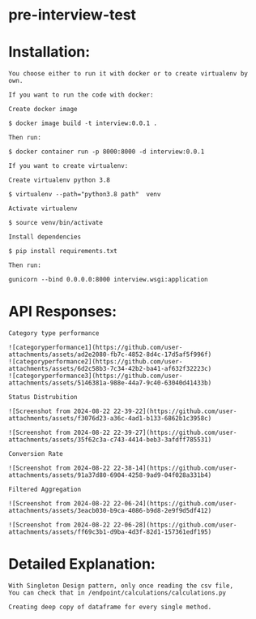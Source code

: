 # pre-interview-test
# Installation:
    You choose either to run it with docker or to create virtualenv by own.

    If you want to run the code with docker:
    
    Create docker image 

    $ docker image build -t interview:0.0.1 .

    Then run:

    $ docker container run -p 8000:8000 -d interview:0.0.1

    If you want to create virtualenv:

    Create virtualenv python 3.8

    $ virtualenv --path="python3.8 path"  venv

    Activate virtualenv

    $ source venv/bin/activate

    Install dependencies

    $ pip install requirements.txt

    Then run:
    
    gunicorn --bind 0.0.0.0:8000 interview.wsgi:application


# API Responses:
    Category type performance
    
    ![categoryperformance1](https://github.com/user-attachments/assets/ad2e2080-fb7c-4852-8d4c-17d5af5f996f)
    ![categoryperformance2](https://github.com/user-attachments/assets/6d2c58b3-7c34-42b2-ba41-af632f32223c)
    ![categoryperformance3](https://github.com/user-attachments/assets/5146381a-988e-44a7-9c40-63040d41433b)

    Status Distrubition
    
    ![Screenshot from 2024-08-22 22-39-22](https://github.com/user-attachments/assets/f3076d23-a36c-4ad1-b133-6862b1c3958c)
    
    ![Screenshot from 2024-08-22 22-39-27](https://github.com/user-attachments/assets/35f62c3a-c743-4414-beb3-3afdff785531)

    Conversion Rate
    
    ![Screenshot from 2024-08-22 22-38-14](https://github.com/user-attachments/assets/91a37d80-6904-4258-9ad9-04f028a331b4)

    Filtered Aggregation

    ![Screenshot from 2024-08-22 22-06-24](https://github.com/user-attachments/assets/3eacb030-b9ca-4086-b9d8-2e9f9d5df412)

    ![Screenshot from 2024-08-22 22-06-28](https://github.com/user-attachments/assets/ff69c3b1-d9ba-4d3f-82d1-157361edf195)


    






# Detailed Explanation:

    With Singleton Design pattern, only once reading the csv file,
    You can check that in /endpoint/calculations/calculations.py

    Creating deep copy of dataframe for every single method.


    
